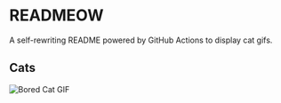 # READMEOW

A self-rewriting README powered by GitHub Actions to display cat gifs.

## Cats

![Bored Cat GIF](https://media0.giphy.com/media/v1.Y2lkPTlhY2QwMmRhYTJ3eDJwaHF4OWFpZ3JuZjEzaWY4cmhzb3B5eWFiMzdzOGF4eHNtcCZlcD12MV9naWZzX3NlYXJjaCZjdD1n/mlvseq9yvZhba/200.gif)
